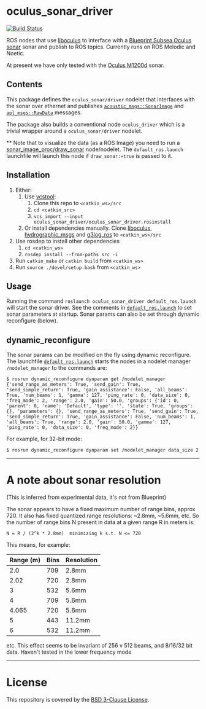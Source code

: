 # oculus_sonar_driver

[![Build Status](https://gitlab.drone.camhd.science/api/badges/apl-ocean-engineering/oculus_sonar_driver/status.svg)](https://gitlab.drone.camhd.science/apl-ocean-engineering/oculus_sonar_driver)

ROS nodes that use [liboculus](https://github.com/apl-ocean-engineering/liboculus) to interface with a [Blueprint Subsea Oculus sonar](https://www.blueprintsubsea.com/oculus/index.php) sonar and publish to ROS topics.
Currently runs on ROS Melodic and Noetic.

At present we have only tested with the [Oculus M1200d](https://www.blueprintsubsea.com/pages/product.php?PN=BP01042) sonar.

## Contents

This package defines the `oculus_sonar/driver` nodelet that interfaces with the sonar
over ethernet and publishes [`acoustic_msgs::SonarImage`](https://github.com/apl-ocean-engineering/hydrographic_msgs/blob/main/acoustic_msgs/msg/SonarImage.msg) and
[`apl_msgs::RawData`](https://gitlab.com/apl-ocean-engineering/apl_msgs) messages.

The package also builds a conventional node `oculus_driver` which is a trivial wrapper around a
`oculus_sonar/driver` nodelet.

** Note that to visualize the data (as a ROS Image) you need to run a [sonar_image_proc/draw_sonar](https://github.com/apl-ocean-engineering/sonar_image_proc) node/nodelet.  The `default_ros.launch` launchfile will launch this node if `draw_sonar:=true` is passed to it.

## Installation

  1. Either:
     1. Use [vcstool](http://wiki.ros.org/vcstool):
        1. Clone this repo to `<catkin_ws>/src`
        1. `cd <catkin_src>`
        1. `vcs import --input oculus_sonar_driver/oculus_sonar_driver.rosinstall`
     1. Or install dependencies manually. Clone [liboculus](https://github.com/apl-ocean-engineering/liboculus), [hydrographic_msgs](https://github.com/apl-ocean-engineering/hydrographic_msgs.git) and [g3log_ros](https://gitlab.com/apl-ocean-engineering/g3log_ros) to `<catkin_ws>/src`
  1. Use rosdep to install other dependencies
     1. `cd <catkin_ws>`
     2. `rosdep install --from-paths src -i`
  3. Run `catkin_make` or `catkin build` from ``<catkin_ws>``
  4. Run `source ./devel/setup.bash` from ``<catkin_ws>``

## Usage
Running the command `roslaunch oculus_sonar_driver default_ros.launch` will start the sonar driver.
See the comments in [`default_ros.launch`](launch/default_ros.launch) to set sonar parameters at startup.   Sonar params can also be set
through dynamic reconfigure (below).

## dynamic_reconfigure

The sonar params can be modified on the fly using dynamic reconfigure.  The launchfile [`default_ros.launch`](launch/default_ros.launch) starts the nodes in a nodelet manager `/nodelet_manager` to the commands are:

```
$ rosrun dynamic_reconfigure dynparam get /nodelet_manager           
{'send_range_as_meters': True, 'send_gain': True, 'send_simple_return': True, 'gain_assistance': False, 'all_beams': True, 'num_beams': 1, 'gamma': 127, 'ping_rate': 0, 'data_size': 0, 'freq_mode': 2, 'range': 2.0, 'gain': 50.0, 'groups': {'id': 0, 'parent': 0, 'name': 'Default', 'type': '', 'state': True, 'groups': {}, 'parameters': {}, 'send_range_as_meters': True, 'send_gain': True, 'send_simple_return': True, 'gain_assistance': False, 'num_beams': 1, 'all_beams': True, 'range': 2.0, 'gain': 50.0, 'gamma': 127, 'ping_rate': 0, 'data_size': 0, 'freq_mode': 2}}
```

For example, for 32-bit mode:

```
$ rosrun dynamic_reconfigure dynparam set /nodelet_manager data_size 2
```

----
# A note about sonar resolution

(This is inferred from experimental data, it's not from Blueprint)

The sonar appears to have a fixed maximum number of range bins, approx 720.  It also has fixed quantized range resolutions:  ~2.8mm, ~5.6mm, etc.  So the number of range bins N present in data at a given range R in meters is:

```
N = R / (2^k * 2.8mm)  minimizing k s.t. N <= 720
```

This means, for example:

| Range (m) | Bins | Resolution |
|-----------|------|------------|
| 2.0 | 709 | 2.8mm |
| 2.02 | 720 | 2.8mm |
| 3 | 532 | 5.6mm |
| 4 | 709 | 5.6mm |
| 4.065 | 720 | 5.6mm |
| 5 | 443 | 11.2mm |
| 6 | 532 | 11.2mm |

etc.   This effect seems to be invariant of 256 v 512 beams, and 8/16/32 bit data.  Haven't tested in the lower frequency mode


----
# License

This repository is covered by the [BSD 3-Clause License](LICENSE).
